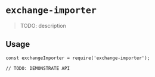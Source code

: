 # `exchange-importer`

> TODO: description

## Usage

```
const exchangeImporter = require('exchange-importer');

// TODO: DEMONSTRATE API
```

